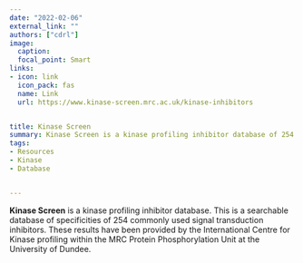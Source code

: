 ```yaml
---
date: "2022-02-06"
external_link: ""
authors: ["cdrl"]
image:
  caption: 
  focal_point: Smart
links:
- icon: link
  icon_pack: fas
  name: Link
  url: https://www.kinase-screen.mrc.ac.uk/kinase-inhibitors


title: Kinase Screen
summary: Kinase Screen is a kinase profiling inhibitor database of 254 commonly used signal transduction inhibitors. 
tags:
- Resources
- Kinase
- Database


---
```



**Kinase Screen** is a kinase profiling inhibitor database. This is a searchable database of specificities of 254 commonly used signal transduction inhibitors. These results have been provided by the International Centre for Kinase profiling within the MRC Protein Phosphorylation Unit at the University of Dundee.





